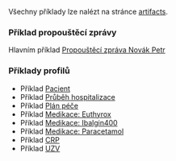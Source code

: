 Všechny příklady lze nalézt na stránce [artifacts](artifacts.html).


### Příklad propouštěcí zprávy 

 Hlavním příklad [Propouštěcí zpráva Novák Petr](Bundle-DischargeBundle-Novak-Petr.html) 

### Příklady profilů

 - Příklad [Pacient](Patient-3f85726c-ad2f-441b-89ce-100000000000.html)
 - Příklad [Průběh hospitalizace](Encounter-HospitalEncounter-Novak-Petr.html)
 - Příklad [Plán péče](CarePlan-CarePlan-Novak-Petr.html)
 - Příklad [Medikace: Euthyrox](MedicationStatement-47472c99-09bf-4007-bfaa-16c9665ae090.html)
 - Příklad [Medikace: Ibalgin400](Medication-med-Ibalgin400.html)
 - Příklad [Medikace: Paracetamol](Medication-med-paracetamol.html)
 - Příklad [CRP](Observation-Observation-CRP-Novak.html)
 - Příklad [UZV](Observation-Observation-UZV-Novak.html)
 